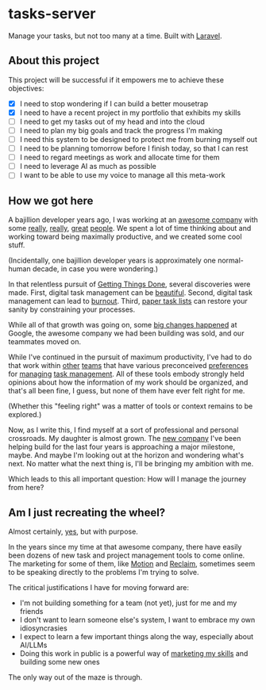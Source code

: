 # tasks-server

Manage your tasks, but not too many at a time. Built with [Laravel](https://laravel.com).

## About this project

This project will be successful if it empowers me to achieve these objectives:

- [x] I need to stop wondering if I can build a better mousetrap
- [x] I need to have a recent project in my portfolio that exhibits my skills
- [ ] I need to get my tasks out of my head and into the cloud
- [ ] I need to plan my big goals and track the progress I'm making
- [ ] I need this system to be designed to protect me from burning myself out
- [ ] I need to be planning tomorrow before I finish today, so that I can rest
- [ ] I need to regard meetings as work and allocate time for them
- [ ] I need to leverage AI as much as possible
- [ ] I want to be able to use my voice to manage all this meta-work

## How we got here

A bajillion developer years ago, I was working at an [awesome company](https://en.wikipedia.org/wiki/Squidoo) with some 
[really](https://www.linkedin.com/in/coreybrown/), [really](https://www.linkedin.com/in/joeyblake/), 
[great](https://www.linkedin.com/in/gilhildebrand/) [people](https://www.linkedin.com/in/megancaseyahern/). We spent a 
lot of time thinking about and working toward being maximally productive, and we created some cool stuff.

(Incidentally, one bajillion developer years is approximately one normal-human decade, in case you were wondering.)

In that relentless pursuit of [Getting Things Done](https://en.wikipedia.org/wiki/Getting_Things_Done), several 
discoveries were made. First, digital task management can be [beautiful](https://culturedcode.com/things/). Second,
digital task management can lead to [burnout](https://coreybrown.me/productivity/to-do-list-stress-and-a-return-to-paper/).
Third, [paper task lists](https://www.corbinizer.com/) can restore your sanity by constraining your processes. 

While all of that growth was going on, some [big changes happened](https://en.wikipedia.org/wiki/Google_Panda) at 
Google, the awesome company we had been building was sold, and our teammates moved on.

While I've continued in the pursuit of maximum productivity, I've had to do that work within 
[other](https://c21redwood.com) [teams](https://accessvr.com) that have various preconceived 
[preferences](https://basecamp.com/) for [managing](https://monday.com/) [task management](https://clickup.com/). 
All of these tools embody strongly held opinions about how the information of my work should be organized, and that's 
all been fine, I guess, but none of them have ever felt right for me.

(Whether this "feeling right" was a matter of tools or context remains to be explored.)

Now, as I write this, I find myself at a sort of professional and personal crossroads. My daughter is almost grown. The 
[new company](https://accessvr.com) I've been helping build for the last four years is approaching a major milestone,
maybe. And maybe I'm looking out at the horizon and wondering what's next. No matter what the next thing is,
I'll be bringing my ambition with me. 

Which leads to this all important question: How will I manage the journey from here?

## Am I just recreating the wheel?

Almost certainly, [yes](https://www.google.com/search?q=task+management+app), but with purpose.

In the years since my time at that awesome company, there have easily been dozens of new task and project management 
tools to come online. The marketing for some of them, like [Motion](https://www.usemotion.com/) and 
[Reclaim](https://reclaim.ai/), sometimes seem to be speaking directly to the problems I'm trying to solve.

The critical justifications I have for moving forward are:

- I'm not building something for a team (not yet), just for me and my friends
- I don't want to learn someone else's system, I want to embrace my own idiosyncrasies
- I expect to learn a few important things along the way, especially about AI/LLMs
- Doing this work in public is a powerful way of [marketing my skills](./docs/JOURNAL.md) and building some new ones

The only way out of the maze is through.







